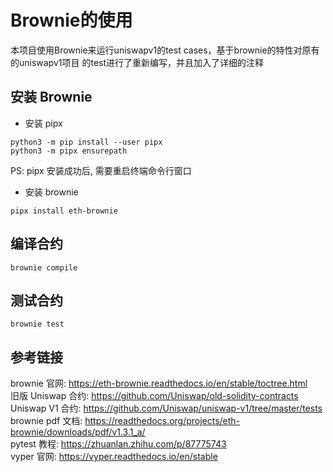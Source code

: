 # Brownie的使用
本项目使用Brownie来运行uniswapv1的test cases，基于brownie的特性对原有的uniswapv1项目
的test进行了重新编写，并且加入了详细的注释

## 安装 Brownie 
- 安装 pipx 
``` 
python3 -m pip install --user pipx
python3 -m pipx ensurepath
``` 

PS: pipx 安装成功后, 需要重启终端命令行窗口  

- 安装 brownie  
```
pipx install eth-brownie
``` 

## 编译合约 
```
brownie compile
```

## 测试合约 
```
brownie test 
```

## 参考链接
brownie 官网: https://eth-brownie.readthedocs.io/en/stable/toctree.html   
旧版 Uniswap 合约: https://github.com/Uniswap/old-solidity-contracts   
Uniswap V1 合约: https://github.com/Uniswap/uniswap-v1/tree/master/tests    
brownie pdf 文档: https://readthedocs.org/projects/eth-brownie/downloads/pdf/v1.3.1_a/   
pytest 教程: https://zhuanlan.zhihu.com/p/87775743      
vyper 官网: https://vyper.readthedocs.io/en/stable    